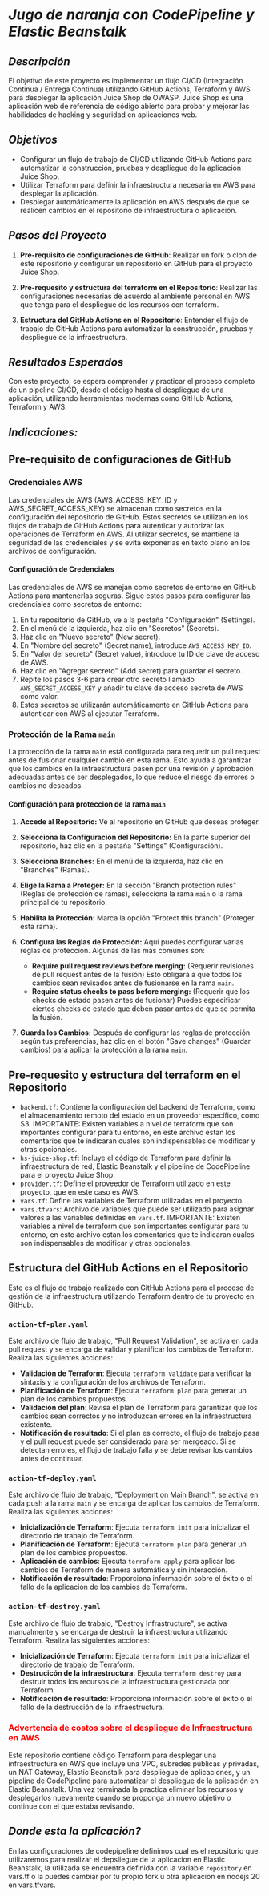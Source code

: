 # _Jugo de naranja con CodePipeline y Elastic Beanstalk_

## _Descripción_

El objetivo de este proyecto es implementar un flujo CI/CD (Integración Continua / Entrega Continua) utilizando GitHub Actions, Terraform y AWS para desplegar la aplicación Juice Shop de OWASP. Juice Shop es una aplicación web de referencia de código abierto para probar y mejorar las habilidades de hacking y seguridad en aplicaciones web.

## _Objetivos_

- Configurar un flujo de trabajo de CI/CD utilizando GitHub Actions para automatizar la construcción, pruebas y despliegue de la aplicación Juice Shop.
- Utilizar Terraform para definir la infraestructura necesaria en AWS para desplegar la aplicación.
- Desplegar automáticamente la aplicación en AWS después de que se realicen cambios en el repositorio de infraestructura o aplicación.

## _Pasos del Proyecto_

1. **Pre-requisito de configuraciones de GitHub**: Realizar un fork o clon de este repositorio y configurar un repositorio en GitHub para el proyecto Juice Shop.

2. **Pre-requesito y estructura del terraform en el Repositorio**: Realizar las configuraciones necesarias de acuerdo al ambiente personal en AWS que tenga para el despliegue de los recursos con terraform.

3. **Estructura del GitHub Actions en el Repositorio**: Entender el flujo de trabajo de GitHub Actions para automatizar la construcción, pruebas y despliegue de la infraestructura.

## _Resultados Esperados_

Con este proyecto, se espera comprender y practicar el proceso completo de un pipeline CI/CD, desde el código hasta el despliegue de una aplicación, utilizando herramientas modernas como GitHub Actions, Terraform y AWS.

## _Indicaciones:_

## Pre-requisito de configuraciones de GitHub

### Credenciales AWS
Las credenciales de AWS (AWS_ACCESS_KEY_ID y AWS_SECRET_ACCESS_KEY) se almacenan como secretos en la configuración del repositorio de GitHub. Estos secretos se utilizan en los flujos de trabajo de GitHub Actions para autenticar y autorizar las operaciones de Terraform en AWS. Al utilizar secretos, se mantiene la seguridad de las credenciales y se evita exponerlas en texto plano en los archivos de configuración.

#### Configuración de Credenciales

Las credenciales de AWS se manejan como secretos de entorno en GitHub Actions para mantenerlas seguras. Sigue estos pasos para configurar las credenciales como secretos de entorno:

1. En tu repositorio de GitHub, ve a la pestaña "Configuración" (Settings).
2. En el menú de la izquierda, haz clic en "Secretos" (Secrets).
3. Haz clic en "Nuevo secreto" (New secret).
4. En "Nombre del secreto" (Secret name), introduce `AWS_ACCESS_KEY_ID`.
5. En "Valor del secreto" (Secret value), introduce tu ID de clave de acceso de AWS.
6. Haz clic en "Agregar secreto" (Add secret) para guardar el secreto.
7. Repite los pasos 3-6 para crear otro secreto llamado `AWS_SECRET_ACCESS_KEY` y añadir tu clave de acceso secreta de AWS como valor.
8. Estos secretos se utilizarán automáticamente en GitHub Actions para autenticar con AWS al ejecutar Terraform.

### Protección de la Rama `main`
La protección de la rama `main` está configurada para requerir un pull request antes de fusionar cualquier cambio en esta rama. Esto ayuda a garantizar que los cambios en la infraestructura pasen por una revisión y aprobación adecuadas antes de ser desplegados, lo que reduce el riesgo de errores o cambios no deseados.

#### Configuración para proteccion de la rama `main`

1. **Accede al Repositorio:** Ve al repositorio en GitHub que deseas proteger.

2. **Selecciona la Configuración del Repositorio:** En la parte superior del repositorio, haz clic en la pestaña "Settings" (Configuración).

3. **Selecciona Branches:** En el menú de la izquierda, haz clic en "Branches" (Ramas).

4. **Elige la Rama a Proteger:** En la sección "Branch protection rules" (Reglas de protección de ramas), selecciona la rama `main` o la rama principal de tu repositorio.

5. **Habilita la Protección:** Marca la opción "Protect this branch" (Proteger esta rama).

6. **Configura las Reglas de Protección:** Aquí puedes configurar varias reglas de protección. Algunas de las más comunes son:
   - **Require pull request reviews before merging:** (Requerir revisiones de pull request antes de la fusión) Esto obligará a que todos los cambios sean revisados antes de fusionarse en la rama `main`. 
   - **Require status checks to pass before merging:** (Requerir que los checks de estado pasen antes de fusionar) Puedes especificar ciertos checks de estado que deben pasar antes de que se permita la fusión.

7. **Guarda los Cambios:** Después de configurar las reglas de protección según tus preferencias, haz clic en el botón "Save changes" (Guardar cambios) para aplicar la protección a la rama `main`.

## Pre-requesito y estructura del terraform en el Repositorio

- `backend.tf`: Contiene la configuración del backend de Terraform, como el almacenamiento remoto del estado en un proveedor específico, como S3.
    IMPORTANTE: Existen variables a nivel de terraform que son importantes configurar para tu entorno, en este archivo estan los comentarios que te indicaran cuales son indispensables de modificar y otras opcionales.
- `hs-juice-shop.tf`: Incluye el código de Terraform para definir la infraestructura de red, Elastic Beanstalk y el pipeline de CodePipeline para el proyecto Juice Shop.
- `provider.tf`: Define el proveedor de Terraform utilizado en este proyecto, que en este caso es AWS.
- `vars.tf`: Define las variables de Terraform utilizadas en el proyecto.
- `vars.tfvars`: Archivo de variables que puede ser utilizado para asignar valores a las variables definidas en `vars.tf`.
    IMPORTANTE: Existen variables a nivel de terraform que son importantes configurar para tu entorno, en este archivo estan los comentarios que te indicaran cuales son indispensables de modificar y otras opcionales.

## Estructura del GitHub Actions en el Repositorio

Este es el flujo de trabajo realizado con GitHub Actions para el proceso de gestión de la infraestructura utilizando Terraform dentro de tu proyecto en GitHub.

### `action-tf-plan.yaml`

Este archivo de flujo de trabajo, "Pull Request Validation", se activa en cada pull request y se encarga de validar y planificar los cambios de Terraform. Realiza las siguientes acciones:
- **Validación de Terraform**: Ejecuta `terraform validate` para verificar la sintaxis y la configuración de los archivos de Terraform.
- **Planificación de Terraform**: Ejecuta `terraform plan` para generar un plan de los cambios propuestos.
- **Validación del plan**: Revisa el plan de Terraform para garantizar que los cambios sean correctos y no introduzcan errores en la infraestructura existente.
- **Notificación de resultado**: Si el plan es correcto, el flujo de trabajo pasa y el pull request puede ser considerado para ser mergeado. Si se detectan errores, el flujo de trabajo falla y se debe revisar los cambios antes de continuar.

### `action-tf-deploy.yaml`

Este archivo de flujo de trabajo, "Deployment on Main Branch", se activa en cada push a la rama `main` y se encarga de aplicar los cambios de Terraform. Realiza las siguientes acciones:
- **Inicialización de Terraform**: Ejecuta `terraform init` para inicializar el directorio de trabajo de Terraform.
- **Planificación de Terraform**: Ejecuta `terraform plan` para generar un plan de los cambios propuestos.
- **Aplicación de cambios**: Ejecuta `terraform apply` para aplicar los cambios de Terraform de manera automática y sin interacción.
- **Notificación de resultado**: Proporciona información sobre el éxito o el fallo de la aplicación de los cambios de Terraform.

### `action-tf-destroy.yaml`

Este archivo de flujo de trabajo, "Destroy Infrastructure", se activa manualmente y se encarga de destruir la infraestructura utilizando Terraform. Realiza las siguientes acciones:
- **Inicialización de Terraform**: Ejecuta `terraform init` para inicializar el directorio de trabajo de Terraform.
- **Destrucicón de la infraestructura**: Ejecuta `terraform destroy` para destruir todos los recursos de la infraestructura gestionada por Terraform.
- **Notificación de resultado**: Proporciona información sobre el éxito o el fallo de la destrucción de la infraestructura.

### <span style="color:red">Advertencia de costos sobre el despliegue de Infraestructura en AWS </span>

Este repositorio contiene código Terraform para desplegar una infraestructura en AWS que incluye una VPC, subredes públicas y privadas, un NAT Gateway, Elastic Beanstalk para despliegue de aplicaciones, y un pipeline de CodePipeline para automatizar el despliegue de la aplicación en Elastic Beanstalk. Una vez terminada la practica eliminar los recursos y desplegarlos nuevamente cuando se proponga un nuevo objetivo o continue con el que estaba revisando.

## _Donde esta la aplicación?_

En las configuraciones de codepipeline definimos cual es el repositorio que utilizaremos para realizar el depsliegue de la aplicacion en Elastic Beanstalk, la utilizada se encuentra definida con la variable `repository` en vars.tf o la puedes cambiar por tu propio fork u otra aplicacion en nodejs 20 en vars.tfvars.